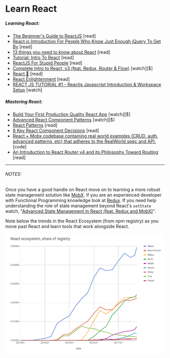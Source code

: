 # Learn React

##### Learning React:

* [The Beginner's Guide to ReactJS](https://egghead.io/courses/the-beginner-s-guide-to-reactjs) [read]
* [React.js Introduction For People Who Know Just Enough jQuery To Get By](http://chibicode.com/react-js-introduction-for-people-who-know-just-enough-jquery-to-get-by/) [read]
* [13 things you need to know about React](http://aimforsimplicity.com/post/13-things-you-need-to-know-about-react/) [read]
* [Tutorial: Intro To React](https://facebook.github.io/react/tutorial/tutorial.html) [read]
* [ReactJS For Stupid People](http://blog.andrewray.me/reactjs-for-stupid-people/) [read]
* [Complete Intro to React, v3 (feat. Redux, Router & Flow)](https://frontendmasters.com/courses/react/) [watch][$]
* [React 🎄](https://react.holiday/) [read]
* [React Enlightenment](https://www.reactenlightenment.com/) [read]
* [REACT JS TUTORIAL #1 - Reactjs Javascript Introduction & Workspace Setup](https://www.youtube.com/watch?v=MhkGQAoc7bc&t=6s) [watch]

##### Mastering React:

* [Build Your First Production Quality React App](https://egghead.io/courses/build-your-first-production-quality-react-app) [watch][$]
* [Advanced React Component Patterns](https://egghead.io/courses/advanced-react-component-patterns) [watch][$]
* [React Patterns](https://reactpatterns.com/) [read]
* [8 Key React Component Decisions](https://medium.freecodecamp.org/8-key-react-component-decisions-cc965db11594) [read]
* [React + Mobx codebase containing real world examples (CRUD, auth, advanced patterns, etc) that adheres to the RealWorld spec and API.](https://github.com/gothinkster/react-mobx-realworld-example-app) [code]
* [An Introduction to React Router v4 and its Philosophy Toward Routing](https://medium.freecodecamp.org/react-router-v4-philosophy-and-introduction-730fd4fff9bc) [read]

***

###### NOTES:

Once you have a good handle on React move on to learning a more robust state management solution like [MobX](https://mobx.js.org/). If you are an experienced developer with Functional Programming knowledge look at [Redux](https://redux.js.org/). If you need help understanding the role of state management beyond React's `setState` watch, "[Advanced State Management in React (feat. Redux and MobX)](https://frontendmasters.com/courses/react-state/)".

Note below the trends in the React Ecosystem (from npm registry) as you move past React and learn tools that work alongside React.

![](../images/reacteco.png "https://www.npmjs.com/npm/the-state-of-javascript-frameworks-2017-part-2-the-react-ecosystem")





























